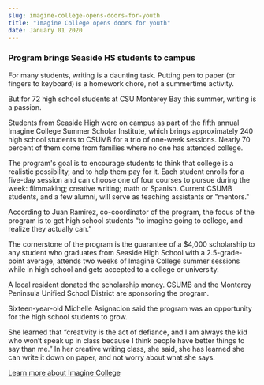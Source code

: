 ```yaml
---
slug: imagine-college-opens-doors-for-youth
title: "Imagine College opens doors for youth"
date: January 01 2020
---
```


<h3>Program brings Seaside HS students to campus</h3><p>For many students, writing is a daunting task. Putting pen to paper (or fingers to keyboard) is a homework chore, not a summertime activity.
</p><p>But for 72 high school students at CSU Monterey Bay this summer, writing is a passion.
</p><p>Students from Seaside High were on campus as part of the fifth annual Imagine College Summer Scholar Institute, which brings approximately 240 high school students to CSUMB for a trio of one-week sessions. Nearly 70 percent of them come from families where no one has attended college.
</p><p>The program's goal is to encourage students to think that college is a realistic possibility, and to help them pay for it. Each student enrolls for a five-day session and can choose one of four courses to pursue during the week: filmmaking; creative writing; math or Spanish. Current CSUMB students, and a few alumni, will serve as teaching assistants or "mentors."
</p><p>According to Juan Ramirez, co-coordinator of the program, the focus of the program is to get high school students “to imagine going to college, and realize they actually can.”
</p><p>The cornerstone of the program is the guarantee of a $4,000 scholarship to any student who graduates from Seaside High School with a 2.5-grade-point average, attends two weeks of Imagine College summer sessions while in high school and gets accepted to a college or university.
</p><p>A local resident donated the scholarship money. CSUMB and the Monterey Peninsula Unified School District are sponsoring the program.
</p><p>Sixteen-year-old Michelle Asignacion said the program was an opportunity for the high school students to grow.
</p><p>She learned that “creativity is the act of defiance, and I am always the kid who won’t speak up in class because I think people have better things to say than me.” In her creative writing class, she said, she has learned she can write it down on paper, and not worry about what she says.
</p><p><a href="http://shs-mpusd-ca.schoolloop.com/imaginecollege">Learn more about Imagine College</a>
</p>
